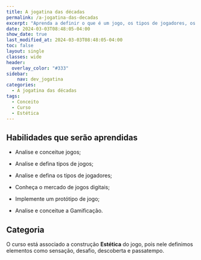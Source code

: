```yaml
---
title: A jogatina das décadas
permalink: /a-jogatina-das-decadas
excerpt: "Aprenda a definir o que é um jogo, os tipos de jogadores, os tipos de jogos eletrônicos, história de jogos eletrônicos e as formas de monetização."
date: 2024-03-03T08:48:05-04:00
show_date: true
last_modified_at: 2024-03-03T08:48:05-04:00
toc: false
layout: single
classes: wide
header:
  overlay_color: "#333"
sidebar:
    nav: dev_jogatina
categories:
  - A jogatina das décadas
tags:
  - Conceito
  - Curso
  - Estética 
---
```


<!--
 overlay_image: /assets/images/jogatina-das-decadas/a-jogatina-das-decadas.webp
  image_description: "Tempus Fugi Clock"
  caption: "Photo credit: Tempus Fugi Clock"

-->

## Habilidades que serão aprendidas

- Analise e conceitue jogos;

- Analise e defina tipos de jogos;

- Analise e defina os tipos de jogadores;

- Conheça o mercado de jogos digitais;

- Implemente um protótipo de jogo;

- Analise e conceitue a Gamificação.

## Categoria

 O curso está associado a construção **Estética** do jogo, pois nele definimos elementos como sensação, desafio, descoberta e passatempo.
